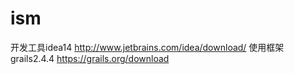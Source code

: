 ism
===
开发工具idea14
http://www.jetbrains.com/idea/download/
使用框架grails2.4.4
https://grails.org/download
